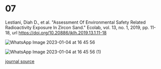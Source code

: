 # 07
Lestiani, Diah D., et al. "Assessment Of Environmental Safety Related Radioactivity Exposure In Zircon Sand." Ecolab, vol. 13, no. 1, 2019, pp. 11-18, url https://doi.org/10.20886/jklh.2019.13.1.11-18

![WhatsApp Image 2023-01-04 at 16 45 56](https://user-images.githubusercontent.com/64761659/210662655-a64f0719-c4d0-420c-aaeb-d035b8a576a5.jpeg)

![WhatsApp Image 2023-01-04 at 16 45 56 (1)](https://user-images.githubusercontent.com/64761659/210662739-9ce9d8ac-9f42-4964-853d-8e73bef4e42b.jpeg)

[journal source](https://www.neliti.com/publications/372505/assessment-of-environmental-safety-related-radioactivity-exposure-in-zircon-sand#cite)
